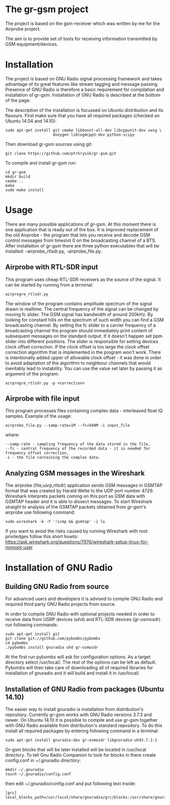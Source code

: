 The gr-gsm project
==================
The project is based on the gsm-receiver which was written by me for the Airprobe project.

The aim is to provide set of tools for receiving information transmitted by GSM equipment/devices.

Installation
============
The project is based on GNU Radio signal processing framework and takes advantage of its great features like stream tagging and message passing.
Presence of GNU Radio is therefore a basic requirement for compilation and installation of gr-gsm. Installation of GNU Radio is described at the bottom of the page.

The description of the installation is focussed on Ubuntu distribution and its flavours.
First make sure that you have all required packages (checked on Ubuntu 14.04 and 14.10):
```
sudo apt-get install git cmake libboost-all-dev libcppunit-dev swig \
                     doxygen liblog4cpp5-dev python-scipy
```
Then download gr-gsm sources using git:
```
git clone https://github.com/ptrkrysik/gr-gsm.git
```

To compile and install gr-gsm run:
```
cd gr-gsm
mkdir build
cmake ..
make
sudo make install
```

Usage
=====
There are many possible applications of gr-gsm. At this moment there is one application that is ready out of the box. It is improved replacement of the old Airprobe - the program that lets you receive and decode GSM control messages from timeslot 0 on the broadcasting channel of a BTS. After installation of gr-gsm there are three python executables that will be installed:
-airprobe_rtlsdr.py,
-airprobe_file.py.

Airprobe with RTL-SDR input
---------------
This program uses cheap RTL-SDR receivers as the source of the signal. It can be started by running from a terminal:
```
airprogre_rtlsdr.py
```
The window of the program contains amplitude spectrum of the signal drawn in realtime. The central frequency of the signal can be changed by moving fc slider. The GSM signal has bandwidth of around 200kHz. By looking for constant hills on the spectrum of such width you can find a GSM broadcasting channel. By setting the fc slider to a carrier frequency of a broadcasting channel the program should immediately print content of subsequent messages on the standard output. If it doesn't happen set ppm slider into different positions. The slider is responsible for setting devices clock offset correction. If the clock offset is too large the clock offset correction algorithm that is implemented in the program won't work. There is intentionally added upper of allowable clock offset - it was done in order to avoid adaptation of the algorithm to neighbour channels that would inevitably lead to instability. You can use the value set later by passing it as argument of the program:
```
airprogre_rtlsdr.py -p <correction>
```

Airprobe with file input
-------------
This program processes files containing complex data - interleaved float IQ samples.
Example of the usage:
```
airprobe_file.py --samp-rate=1M --fc=940M -i input_file 
```
where:
```
--samp-rate - sampling frequency of the data stored in the file,
--fc - central frequency of the recorded data - it is needed for frequency offset correction,
-i - the file containing the complex data.
```

Analyzing GSM messages in the Wireshark
-------------------------------------------
The airprobe (file,usrp,rtlsdr) application sends GSM messages in GSMTAP format that was created by Harald Welte to the UDP port number 4729. Wireshark interprets packets coming on this port as GSM data with GSMTAP header and it is able to dissect messages.
To start Wireshark straight to analysis of the GSMTAP packets obtained from gr-gsm's airprobe use following command:
```
sudo wireshark -k -Y '!icmp && gsmtap' -i lo
````
If you want to avoid the risks caused by running Wireshark with root priviledges follow this short howto:
https://ask.wireshark.org/questions/7976/wireshark-setup-linux-for-nonroot-user

Installation of GNU Radio
=========================

Building GNU Radio from source
------------------------------
For advanced users and developers it is advised to compile GNU Radio and required third party GNU Radio projects from source.

In order to compile GNU Radio with optional projects needed in order to receive data from USRP devices (uhd) and RTL-SDR devices (gr-osmosdr) run following commands:

```
sudo apt-get install git
git clone git://github.com/pybombs/pybombs
cd pybombs
./pybombs install gnuradio uhd gr-osmosdr
```

At the first run pybombs will ask for configuration options. As a target directory select /usr/local/. The rest of the options can be left as default.
Pybombs will then take care of downloading all of required libraries for installation of gnuradio and it will build and install it in /usr/local/.


Installation of GNU Radio from packages (Ubuntu 14.10)
------------------------------------------------------
The easier way to install gnuradio is installation from distribution's repository. Currently gr-gsm works with GNU Radio versions 3.7.3 and newer. On Ubuntu 14.10 it is possible to compile and use gr-gsm together with GNU Radio available from distribution's standard repository.
To do this install all required packages by entering following command in a terminal:

```
sudo apt-get install gnuradio-dev gr-osmosdr libgnuradio-uhd3.7.2.1
```

Gr-gsm blocks that will be later installed will be located in /usr/local directory. To tell Gnu Radio Companion to look for blocks in there create config.conf in ~/.gnuradio directory:
```
mkdir ~/.gnuradio
touch ~/.gnuradio/config.conf
```

then edit ~/.gnuradio/config.conf and put following text inside:
```
[grc]
local_blocks_path=/usr/local/share/gnuradio/grc/blocks:/usr/share/gnuradio/grc/blocks
```

